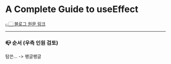 # A Complete Guide to useEffect

[👉🏻 블로그 원문 링크](https://overreacted.io/a-complete-guide-to-useeffect/)

---

### 📪 순서 (우측 인원 검토)

탐쓴... -> 팽글팽글
